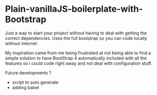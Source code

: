 # Plain-vanillaJS-boilerplate-with-Bootstrap
Just a way to start your project without having to deal with getting the correct dependencies. Uses the full bootstrap so you can code locally without internet.

My inspiration came from me being frustrated at not being able to find a simple solution to have BootStrap 4 automatically included with all the features so I could code right away and not deal with configuration stuff.

Future developments ?

- script to auto generate 
- adding babel 
